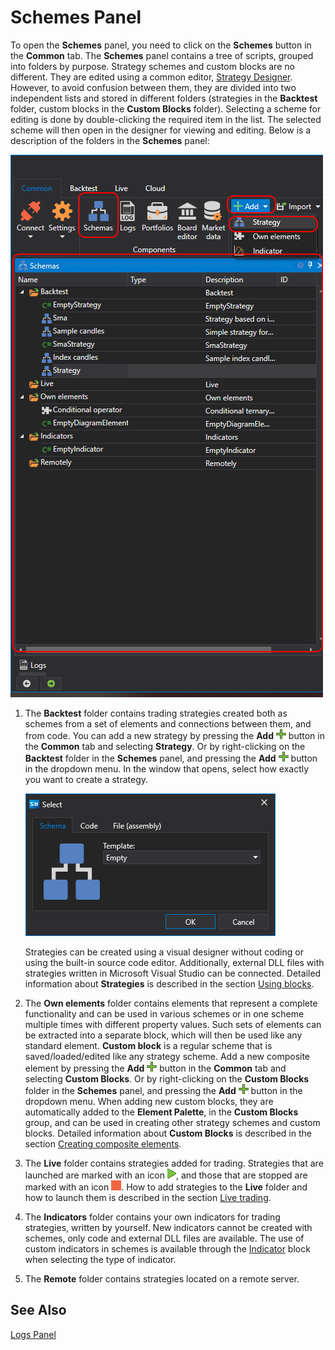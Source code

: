 # Schemes Panel

To open the **Schemes** panel, you need to click on the **Schemes** button in the **Common** tab. The **Schemes** panel contains a tree of scripts, grouped into folders by purpose. Strategy schemes and custom blocks are no different. They are edited using a common editor, [Strategy Designer](../strategies/using_visual_designer/diagram_panel.md). However, to avoid confusion between them, they are divided into two independent lists and stored in different folders (strategies in the **Backtest** folder, custom blocks in the **Custom Blocks** folder). Selecting a scheme for editing is done by double-clicking the required item in the list. The selected scheme will then open in the designer for viewing and editing. Below is a description of the folders in the **Schemes** panel:

![Designer Panel Circuits 00](../../../images/designer_panel_circuits_00.png)

1. The **Backtest** folder contains trading strategies created both as schemes from a set of elements and connections between them, and from code. You can add a new strategy by pressing the **Add** ![Designer Panel Circuits 01](../../../images/designer_panel_circuits_01_button.png) button in the **Common** tab and selecting **Strategy**. Or by right-clicking on the **Backtest** folder in the **Schemes** panel, and pressing the **Add** ![Designer Panel Circuits 01](../../../images/designer_panel_circuits_01_button.png) button in the dropdown menu. In the window that opens, select how exactly you want to create a strategy.
   
    ![Designer Panel Circuits 04](../../../images/designer_panel_circuits_04.png)
   
    Strategies can be created using a visual designer without coding or using the built-in source code editor. Additionally, external DLL files with strategies written in Microsoft Visual Studio can be connected. Detailed information about **Strategies** is described in the section [Using blocks](../strategies/using_visual_designer.md).

2. The **Own elements** folder contains elements that represent a complete functionality and can be used in various schemes or in one scheme multiple times with different property values. Such sets of elements can be extracted into a separate block, which will then be used like any standard element. **Custom block** is a regular scheme that is saved/loaded/edited like any strategy scheme. Add a new composite element by pressing the **Add** ![Designer Panel Circuits 01](../../../images/designer_panel_circuits_01_button.png) button in the **Common** tab and selecting **Custom Blocks**. Or by right-clicking on the **Custom Blocks** folder in the **Schemes** panel, and pressing the **Add** ![Designer Panel Circuits 01](../../../images/designer_panel_circuits_01_button.png) button in the dropdown menu. When adding new custom blocks, they are automatically added to the **Element Palette**, in the **Custom Blocks** group, and can be used in creating other strategy schemes and custom blocks. Detailed information about **Custom Blocks** is described in the section [Creating composite elements](../strategies/using_visual_designer/composite_elements.md).

3. The **Live** folder contains strategies added for trading. Strategies that are launched are marked with an icon ![Designer Panel Circuits 02](../../../images/designer_panel_circuits_02.png), and those that are stopped are marked with an icon ![Designer Panel Circuits 03](../../../images/designer_panel_circuits_03.png). How to add strategies to the **Live** folder and how to launch them is described in the section [Live trading](../live_execution/getting_started.md).

4. The **Indicators** folder contains your own indicators for trading strategies, written by yourself. New indicators cannot be created with schemes, only code and external DLL files are available. The use of custom indicators in schemes is available through the [Indicator](../strategies/using_visual_designer/elements/common/indicator.md) block when selecting the type of indicator.

5. The **Remote** folder contains strategies located on a remote server.

## See Also

[Logs Panel](logs.md)